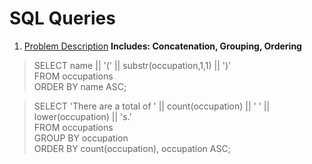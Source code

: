 # SQL Queries

1. [Problem Description](https://hackerrank-challenge-pdfs.s3.amazonaws.com/12889-the-pads-English?AWSAccessKeyId=AKIAJ4WZFDFQTZRGO3QA&Expires=1538427842&Signature=DadVShqj2QPpMDhDn3X1cm5HTD4%3D&response-content-disposition=inline%3B%20filename%3Dthe-pads-English.pdf&response-content-type=application%2Fpdf)
**Includes: Concatenation, Grouping, Ordering**

>SELECT name || '(' || substr(occupation,1,1) || ')'\
>FROM occupations\
>ORDER BY name ASC;

>SELECT 'There are a total of ' || count(occupation) || ' ' || lower(occupation) || 's.'\
>FROM occupations\
>GROUP BY occupation\
>ORDER BY count(occupation), occupation ASC;
